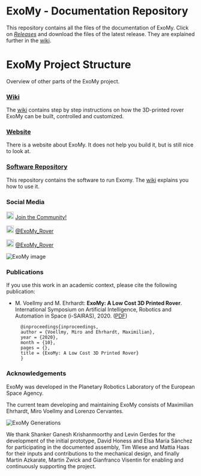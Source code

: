 # ExoMy - Documentation Repository
This repository contains all the files of the documentation of ExoMy. Click on [*Releases*](https://github.com/esa-prl/ExoMy/releases) and download the files of the latest release. They are explained further in the [wiki](https://github.com/esa-prl/ExoMy/wiki).


# ExoMy Project Structure
Overview of other parts of the ExoMy project.

### [Wiki](https://github.com/esa-prl/ExoMy/wiki)
The [wiki](https://github.com/esa-prl/ExoMy/wiki) contains step by step instructions on how the 3D-printed rover ExoMy can be built, controlled and customized.  

<!-- ### [Documentation Repository](https://github.com/esa-prl/ExoMy)
This repository contains all the files of the documentation of ExoMy. Just click on [*Releases*](https://github.com/esa-prl/ExoMy/releases) and download the files of the latest release. They are explained further in the [wiki](https://github.com/esa-prl/ExoMy/wiki). -->

### [Website](https://esa-prl.github.io/ExoMy/)
There is a website about ExoMy. It does not help you build it, but is still nice to look at.

### [Software Repository](https://github.com/esa-prl/ExoMy_Software)
This repository contains the software to run Exomy. The [wiki](https://github.com/esa-prl/ExoMy/wiki) explains you how to use it.


### Social Media
<!-- Add icon library -->
<link rel="stylesheet" href="https://use.fontawesome.com/releases/v5.13.1/css/all.css">

<!-- Add font awesome icons -->
<p>
    <img src="https://github.com/esa-prl/ExoMy/wiki/images/social_media_icons/discord-brands.svg" width="20px">
    <a href="https://discord.gg/gZk62gg"> Join the Community!</a>  
</p>
<p>
    <img src="https://github.com/esa-prl/ExoMy/wiki/images/social_media_icons/twitter-square-brands.svg" width="20px">
    <a href="https://twitter.com/exomy_rover"> @ExoMy_Rover</a> 
</p>
<p>
    <img src="https://github.com/esa-prl/ExoMy/wiki/images/social_media_icons/instagram-square-brands.svg" width="20px">
    <a href="https://www.instagram.com/exomy_rover/"> @ExoMy_Rover</a>
</p>

![ExoMy image](https://github.com/esa-prl/ExoMy/wiki/images/renderings/2020_02_25.JPG)

### Publications

If you use this work in an academic context, please cite the following publication:

* M. Voellmy and M. Ehrhardt: **ExoMy: A Low Cost 3D Printed Rover**. International Symposium on Artificial Intelligence, Robotics and Automation in Space (i-SAIRAS), 2020. ([PDF](https://www.researchgate.net/publication/344874558_ExoMy_A_Low_Cost_3D_Printed_Rover))

        @inproceedings{inproceedings,
        author = {Voellmy, Miro and Ehrhardt, Maximilian},
        year = {2020},
        month = {10},
        pages = {},
        title = {ExoMy: A Low Cost 3D Printed Rover}
        }


### Acknowledgements

ExoMy was developed in the Planetary Robotics Laboratory of the European Space Agency.

The current team developing and maintaining ExoMy consists of Maximilian Ehrhardt, Miro Voellmy and Lorenzo Cervantes.

![ExoMy Generations](https://github.com/esa-prl/ExoMy/wiki/images/beauty_shots/edu_assembly/DSC05720.jpg)

We thank Shanker Ganesh Krishanmoorthy and Levin Gerdes for the development of the initial prototype, David Honess and Elsa María Sánchez for participating in the documented assembly, Tim Wiese and Mattia Haas for their inputs and contributions to the mechanical design, and finally Martin Azkarate, Martin Zwick and Gianfranco Visentin for enabling and continuously supporting the project.

